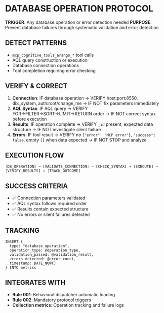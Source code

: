 <!-- FILE_MAP_BEGIN 
<!--
{"file_metadata":{"title":"DATABASE OPERATION PROTOCOL","description":"Documentation outlining the protocol for database operations including pattern detection, verification, execution flow, success criteria, tracking, and integration with other system rules.","last_updated":"2025-07-31","type":"documentation"},"ai_instructions":"Analyze the document by identifying its hierarchical structure and logical sections based on headings and content themes. Extract key elements such as code blocks, tables, and important concepts that aid comprehension. Ensure all line numbers are 1-indexed and precisely reflect the document layout including blank lines. Create non-overlapping sections that represent meaningful content divisions. Provide clear, concise descriptions for each section and key element to facilitate navigation and understanding of the database operation protocol.","sections":[{"name":"Introduction and Protocol Overview","description":"Introduces the database operation protocol, its trigger conditions, and primary purpose to prevent database failures through validation and error detection.","line_start":7,"line_end":11},{"name":"Detect Patterns","description":"Describes the specific patterns and tool calls that the protocol monitors to detect database operations and potential errors.","line_start":12,"line_end":17},{"name":"Verify and Correct","description":"Details the verification steps and corrective actions for connection parameters, AQL syntax, operation results, and error detection to ensure database operation integrity.","line_start":18,"line_end":23},{"name":"Execution Flow","description":"Outlines the sequential flow of database operation steps from validation to tracking, including a visual representation of the process.","line_start":24,"line_end":28},{"name":"Success Criteria","description":"Lists the conditions that must be met for a database operation to be considered successful, including validation and error checks.","line_start":29,"line_end":34},{"name":"Tracking Database Operations","description":"Provides the AQL code snippet used to log database operation metrics such as operation type, validation results, errors, and timestamps.","line_start":35,"line_end":44},{"name":"Integration with System Rules","description":"Describes how the database operation protocol integrates with other system components and rules for automatic loading and mandatory triggers.","line_start":45,"line_end":50}],"key_elements":[{"name":"Trigger and Purpose Statements","description":"Defines the trigger conditions for the protocol and its main goal to prevent database failures.","line":8},{"name":"Pattern Detection List","description":"Bullet list enumerating specific tool calls and operations monitored for pattern detection.","line":13},{"name":"Verification Steps List","description":"Numbered list detailing the verification and correction steps for connection, syntax, results, and errors.","line":19},{"name":"Execution Flow Diagram","description":"A linear flow diagram illustrating the sequence of database operation steps.","line":25},{"name":"Success Criteria Checklist","description":"Checklist of conditions that define successful database operations.","line":30},{"name":"Tracking AQL Code Block","description":"AQL query code block used to insert operation metrics into the metrics collection.","line":36},{"name":"Integration Rules List","description":"Bullet list describing related system rules and collections integrated with the protocol.","line":46}]}
-->
<!-- FILE_MAP_END -->

# DATABASE OPERATION PROTOCOL

**TRIGGER**: Any database operation or error detection needed
**PURPOSE**: Prevent database failures through systematic validation and error detection

## DETECT PATTERNS
- `mcp_cognitive_tools_arango_*` tool calls
- AQL query construction or execution
- Database connection operations
- Tool completion requiring error checking

## VERIFY & CORRECT
1. **Connection**: IF database operation → VERIFY host:port:8550, db:_system, auth:root/change_me → IF NOT fix parameters immediately
2. **AQL Syntax**: IF AQL query → VERIFY FOR→FILTER→SORT→LIMIT→RETURN order → IF NOT correct syntax before execution
3. **Results**: IF operation complete → VERIFY `_id` present, expected data structure → IF NOT investigate silent failure
4. **Errors**: IF tool result → VERIFY no `{"error": "MCP error"}`, `"success": false`, empty `[]` when data expected → IF NOT STOP and analyze

## EXECUTION FLOW
```
[DB_OPERATION] → [VALIDATE_CONNECTION] → [CHECK_SYNTAX] → [EXECUTE] → [VERIFY_RESULTS] → [TRACK_OUTCOME]
```

## SUCCESS CRITERIA
- ✅ Connection parameters validated
- ✅ AQL syntax follows required order
- ✅ Results contain expected structure
- ✅ No errors or silent failures detected

## TRACKING
```aql
INSERT {
  type: "database_operation",
  operation_type: @operation_type,
  validation_passed: @validation_result,
  errors_detected: @error_count,
  timestamp: DATE_NOW()
} INTO metrics
```

## INTEGRATES WITH
- **Rule 001**: Behavioral dispatcher automatic loading
- **Rule 002**: Mandatory protocol triggers
- **Collection metrics**: Operation tracking and failure logs
